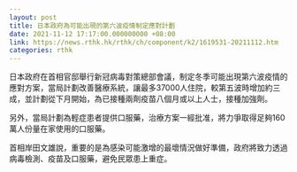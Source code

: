 ```yaml
---
layout: post
title: 日本政府為可能出現的第六波疫情制定應對計劃
date: 2021-11-12 17:17:00.000000000 +08:00
link: https://news.rthk.hk/rthk/ch/component/k2/1619531-20211112.htm
categories: rthk
---
```


日本政府在首相官邸舉行新冠病毒對策總部會議，制定冬季可能出現第六波疫情的應對方案，當局計劃改善醫療系統，讓最多37000人住院，較第五波時增加約三成，並計劃從下月開始，為已接種兩劑疫苗八個月或以上人士，接種加強劑。

另外，當局計劃為輕症患者提供口服藥，治療方案一經批准，將力爭取得足夠160萬人份量在家使用的口服藥。

首相岸田文雄說，重要的是為感染可能激增的最壞情況做好準備，政府將致力透過病毒檢測、疫苗及口服藥，避免民眾患上重症。
